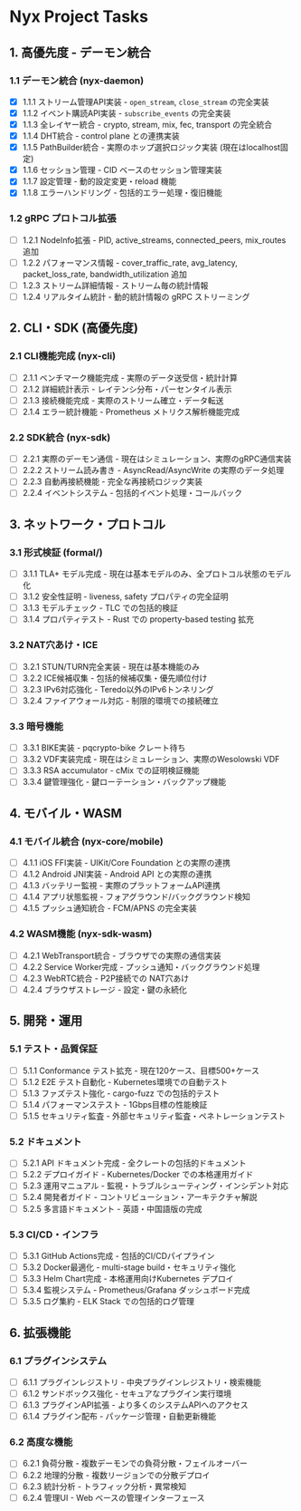# Nyx Project Tasks

## 1. 高優先度 - デーモン統合

### 1.1 デーモン統合 (nyx-daemon)
- [x] 1.1.1 ストリーム管理API実装 - `open_stream`, `close_stream` の完全実装
- [x] 1.1.2 イベント購読API実装 - `subscribe_events` の完全実装  
- [x] 1.1.3 全レイヤー統合 - crypto, stream, mix, fec, transport の完全統合
- [x] 1.1.4 DHT統合 - control plane との連携実装
- [x] 1.1.5 PathBuilder統合 - 実際のホップ選択ロジック実装 (現在はlocalhost固定)
- [x] 1.1.6 セッション管理 - CID ベースのセッション管理実装
- [x] 1.1.7 設定管理 - 動的設定変更・reload 機能
- [x] 1.1.8 エラーハンドリング - 包括的エラー処理・復旧機能

### 1.2 gRPC プロトコル拡張
- [ ] 1.2.1 NodeInfo拡張 - PID, active_streams, connected_peers, mix_routes 追加
- [ ] 1.2.2 パフォーマンス情報 - cover_traffic_rate, avg_latency, packet_loss_rate, bandwidth_utilization 追加
- [ ] 1.2.3 ストリーム詳細情報 - ストリーム毎の統計情報
- [ ] 1.2.4 リアルタイム統計 - 動的統計情報の gRPC ストリーミング

## 2. CLI・SDK (高優先度)

### 2.1 CLI機能完成 (nyx-cli)
- [ ] 2.1.1 ベンチマーク機能完成 - 実際のデータ送受信・統計計算
- [ ] 2.1.2 詳細統計表示 - レイテンシ分布・パーセンタイル表示
- [ ] 2.1.3 接続機能完成 - 実際のストリーム確立・データ転送
- [ ] 2.1.4 エラー統計機能 - Prometheus メトリクス解析機能完成

### 2.2 SDK統合 (nyx-sdk)
- [ ] 2.2.1 実際のデーモン通信 - 現在はシミュレーション、実際のgRPC通信実装
- [ ] 2.2.2 ストリーム読み書き - AsyncRead/AsyncWrite の実際のデータ処理
- [ ] 2.2.3 自動再接続機能 - 完全な再接続ロジック実装
- [ ] 2.2.4 イベントシステム - 包括的イベント処理・コールバック

## 3. ネットワーク・プロトコル

### 3.1 形式検証 (formal/)
- [ ] 3.1.1 TLA+ モデル完成 - 現在は基本モデルのみ、全プロトコル状態のモデル化
- [ ] 3.1.2 安全性証明 - liveness, safety プロパティの完全証明
- [ ] 3.1.3 モデルチェック - TLC での包括的検証
- [ ] 3.1.4 プロパティテスト - Rust での property-based testing 拡充

### 3.2 NAT穴あけ・ICE
- [ ] 3.2.1 STUN/TURN完全実装 - 現在は基本機能のみ
- [ ] 3.2.2 ICE候補収集 - 包括的候補収集・優先順位付け
- [ ] 3.2.3 IPv6対応強化 - Teredo以外のIPv6トンネリング
- [ ] 3.2.4 ファイアウォール対応 - 制限的環境での接続確立

### 3.3 暗号機能
- [ ] 3.3.1 BIKE実装 - pqcrypto-bike クレート待ち
- [ ] 3.3.2 VDF実装完成 - 現在はシミュレーション、実際のWesolowski VDF
- [ ] 3.3.3 RSA accumulator - cMix での証明検証機能
- [ ] 3.3.4 鍵管理強化 - 鍵ローテーション・バックアップ機能

## 4. モバイル・WASM

### 4.1 モバイル統合 (nyx-core/mobile)
- [ ] 4.1.1 iOS FFI実装 - UIKit/Core Foundation との実際の連携
- [ ] 4.1.2 Android JNI実装 - Android API との実際の連携  
- [ ] 4.1.3 バッテリー監視 - 実際のプラットフォームAPI連携
- [ ] 4.1.4 アプリ状態監視 - フォアグラウンド/バックグラウンド検知
- [ ] 4.1.5 プッシュ通知統合 - FCM/APNS の完全実装

### 4.2 WASM機能 (nyx-sdk-wasm)
- [ ] 4.2.1 WebTransport統合 - ブラウザでの実際の通信実装
- [ ] 4.2.2 Service Worker完成 - プッシュ通知・バックグラウンド処理
- [ ] 4.2.3 WebRTC統合 - P2P接続での NAT穴あけ
- [ ] 4.2.4 ブラウザストレージ - 設定・鍵の永続化

## 5. 開発・運用

### 5.1 テスト・品質保証
- [ ] 5.1.1 Conformance テスト拡充 - 現在120ケース、目標500+ケース
- [ ] 5.1.2 E2E テスト自動化 - Kubernetes環境での自動テスト
- [ ] 5.1.3 ファズテスト強化 - cargo-fuzz での包括的テスト
- [ ] 5.1.4 パフォーマンステスト - 1Gbps目標の性能検証
- [ ] 5.1.5 セキュリティ監査 - 外部セキュリティ監査・ペネトレーションテスト

### 5.2 ドキュメント
- [ ] 5.2.1 API ドキュメント完成 - 全クレートの包括的ドキュメント
- [ ] 5.2.2 デプロイガイド - Kubernetes/Docker での本格運用ガイド
- [ ] 5.2.3 運用マニュアル - 監視・トラブルシューティング・インシデント対応
- [ ] 5.2.4 開発者ガイド - コントリビューション・アーキテクチャ解説
- [ ] 5.2.5 多言語ドキュメント - 英語・中国語版の完成

### 5.3 CI/CD・インフラ
- [ ] 5.3.1 GitHub Actions完成 - 包括的CI/CDパイプライン
- [ ] 5.3.2 Docker最適化 - multi-stage build・セキュリティ強化
- [ ] 5.3.3 Helm Chart完成 - 本格運用向けKubernetes デプロイ
- [ ] 5.3.4 監視システム - Prometheus/Grafana ダッシュボード完成
- [ ] 5.3.5 ログ集約 - ELK Stack での包括的ログ管理

## 6. 拡張機能

### 6.1 プラグインシステム
- [ ] 6.1.1 プラグインレジストリ - 中央プラグインレジストリ・検索機能
- [ ] 6.1.2 サンドボックス強化 - セキュアなプラグイン実行環境
- [ ] 6.1.3 プラグインAPI拡張 - より多くのシステムAPIへのアクセス
- [ ] 6.1.4 プラグイン配布 - パッケージ管理・自動更新機能

### 6.2 高度な機能
- [ ] 6.2.1 負荷分散 - 複数デーモンでの負荷分散・フェイルオーバー
- [ ] 6.2.2 地理的分散 - 複数リージョンでの分散デプロイ
- [ ] 6.2.3 統計分析 - トラフィック分析・異常検知
- [ ] 6.2.4 管理UI - Web ベースの管理インターフェース
